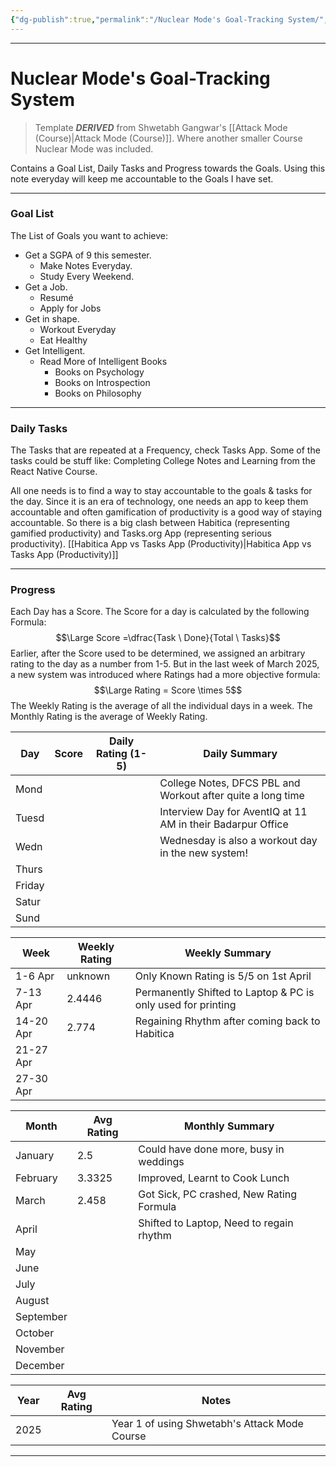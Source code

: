 ```yaml
---
{"dg-publish":true,"permalink":"/Nuclear Mode's Goal-Tracking System/","tags":["Productivity"]}
---
```



---
# Nuclear Mode's Goal-Tracking System
> Template ***DERIVED*** from Shwetabh Gangwar's [[Attack Mode (Course)\|Attack Mode (Course)]]. Where another smaller Course Nuclear Mode was included.

Contains a Goal List, Daily Tasks and Progress towards the Goals.
Using this note everyday will keep me accountable to the Goals I have set.

---
### Goal List
The List of Goals you want to achieve:
- Get a SGPA of 9 this semester.
	- Make Notes Everyday.
	- Study Every Weekend.
- Get a Job.
	- Resumé
	- Apply for Jobs
- Get in shape.
	- Workout Everyday
	- Eat Healthy
- Get Intelligent.
	- Read More of Intelligent Books
		- Books on Psychology
		- Books on Introspection
		- Books on Philosophy

---
### Daily Tasks
The Tasks that are repeated at a Frequency, check Tasks App. Some of the tasks could be stuff like: Completing College Notes and Learning from the React Native Course.

All one needs is to find a way to stay accountable to the goals & tasks for the day. Since it is an era of technology, one needs an app to keep them accountable and often gamification of productivity is a good way of staying accountable. 
So there is a big clash between Habitica (representing gamified productivity) and Tasks.org App (representing serious productivity).
[[Habitica App vs Tasks App (Productivity)\|Habitica App vs Tasks App (Productivity)]]

---
### Progress
Each Day has a Score. The Score for a day is calculated by the following Formula:
$$\Large Score =\dfrac{Task \ Done}{Total \ Tasks}$$
Earlier, after the Score used to be determined, we assigned an arbitrary rating to the day as a number from 1-5. But in the last week of March 2025, a new system was introduced where Ratings had a more objective formula:
$$\Large Rating = Score \times 5$$
The Weekly Rating is the average of all the individual days in a week. The Monthly Rating is the average of Weekly Rating.

| Day    | Score | Daily Rating (1-5) | Daily Summary                                               |
| ------ | ----- | ------------------ | ----------------------------------------------------------- |
| Mond   |       |                    | College Notes, DFCS PBL and Workout after quite a long time |
| Tuesd  |       |                    | Interview Day for AventIQ at 11 AM in their Badarpur Office |
| Wedn   |       |                    | Wednesday is also a workout day in the new system!          |
| Thurs  |       |                    |                                                             |
| Friday |       |                    |                                                             |
| Satur  |       |                    |                                                             |
| Sund   |       |                    |                                                             |


| Week      | Weekly Rating | Weekly Summary                                               |
| --------- | ------------- | ------------------------------------------------------------ |
| 1-6 Apr   | unknown       | Only Known Rating is 5/5 on 1st April                        |
| 7-13 Apr  | 2.4446        | Permanently Shifted to Laptop & PC is only used for printing |
| 14-20 Apr | 2.774         | Regaining Rhythm after coming back to Habitica               |
| 21-27 Apr |               |                                                              |
| 27-30 Apr |               |                                                              |


| Month     | Avg Rating | Monthly Summary                          |
| --------- | ---------- | ---------------------------------------- |
| January   | 2.5        | Could have done more, busy in weddings   |
| February  | 3.3325     | Improved, Learnt to Cook Lunch           |
| March     | 2.458      | Got Sick, PC crashed, New Rating Formula |
| April     |            | Shifted to Laptop, Need to regain rhythm |
| May       |            |                                          |
| June      |            |                                          |
| July      |            |                                          |
| August    |            |                                          |
| September |            |                                          |
| October   |            |                                          |
| November  |            |                                          |
| December  |            |                                          |


| Year | Avg Rating | Notes                                         |
| ---- | ---------- | --------------------------------------------- |
| 2025 |            | Year 1 of using Shwetabh's Attack Mode Course |


---